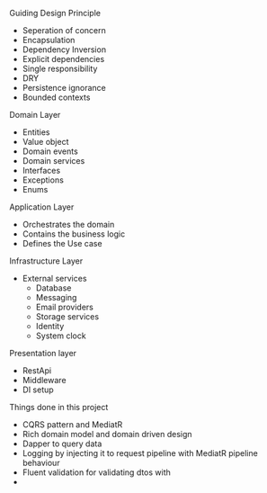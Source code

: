 Guiding Design Principle
- Seperation of concern
- Encapsulation
- Dependency Inversion
- Explicit dependencies
- Single responsibility
- DRY
- Persistence ignorance
- Bounded contexts
  

Domain Layer
- Entities
- Value object
- Domain events
- Domain services
- Interfaces
- Exceptions
- Enums

Application Layer
- Orchestrates the domain
- Contains the business logic
- Defines the Use case

Infrastructure Layer
- External services
  - Database
  - Messaging
  - Email providers
  - Storage services
  - Identity
  - System clock

Presentation layer
- RestApi
- Middleware
- DI setup


Things done in this project 
- CQRS pattern and MediatR
- Rich domain model and domain driven design
- Dapper to query data 
- Logging by injecting it to request pipeline with MediatR pipeline behaviour
- Fluent validation for validating dtos with 
- 
